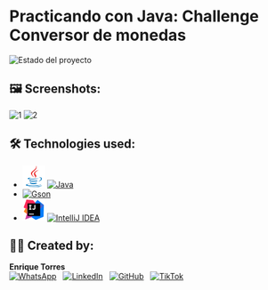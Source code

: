 # Practicando con Java: Challenge Conversor de monedas
![Estado del proyecto](https://img.shields.io/badge/Estatus:-Completed-green)

## 🖼️ Screenshots:
![1](https://github.com/user-attachments/assets/6e4a3ede-804b-43c2-ada7-a8f0a4dfc755)
![2](https://github.com/user-attachments/assets/12a2a448-75c9-4d81-ac5d-31f8fe431e94)

## 🛠️ Technologies used:
* <img src="https://raw.githubusercontent.com/devicons/devicon/master/icons/java/java-original.svg" alt="Java" width="40" height="40"/> [![Java](https://img.shields.io/badge/Java-007396?style=for-the-badge&logo=java&logoColor=white)](https://docs.oracle.com/en/java/javase/21/docs/api/index.html)
* [![Gson](https://img.shields.io/badge/Gson-4267B2?style=for-the-badge&logo=google&logoColor=white)](https://github.com/google/gson)
* <img src="https://raw.githubusercontent.com/devicons/devicon/master/icons/intellij/intellij-original.svg" alt="IntelliJ IDEA" width="40" height="40"/> [![IntelliJ IDEA](https://img.shields.io/badge/IntelliJ_IDEA-000000?style=for-the-badge&logo=intellijidea&logoColor=white)](https://www.jetbrains.com/idea/)

## 👨‍💻 Created by:
**Enrique Torres**   
[![WhatsApp](https://img.shields.io/badge/WhatsApp:-Chat-green?logo=whatsapp)](https://wa.me/51974881365?text=Hola%2C%20me%20gustaría%20contactarte%20para%20un%20proyecto!)
&nbsp;
[![LinkedIn](https://img.shields.io/badge/LinkedIn:-Conectar-blue?logo=linkedin)](https://www.linkedin.com/in/carlos-enrique-torres-ingsis/)
&nbsp;
[![GitHub](https://img.shields.io/badge/GitHub:-Perfil-black?logo=github)](https://github.com/CEnriqueRTT) 
&nbsp;
[![TikTok](https://img.shields.io/badge/TikTok:-Perfil-white?logo=tiktok)](https://www.tiktok.com/@ing.sistemas21)
